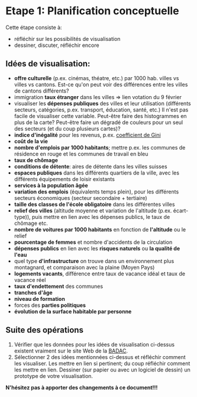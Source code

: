 Etape 1: Planification conceptuelle
===================================

Cette étape consiste à:

- réfléchir sur les possibilités de visualisation
- dessiner, discuter, réfléchir encore


## Idées de visualisation:

- **offre culturelle** (p.ex. cinémas, théatre, etc.) par 1000 hab. villes vs villes vs cantons. Est-ce qu'on peut voir des différences entre les villes de cantons différents?
- immigration **taux étranger** dans les villes => lien votation du 9 février
- visualiser les **dépenses publiques** des villes et leur utilisation (différents secteurs, catégories, p.ex. transport, éducation, santé, etc.) Il n'est pas facile de visualiser cette variable. Peut-être faire des histogrammes en plus de la carte? Peut-être faire un dégradé de couleurs pour un seul des secteurs (et du coup plusieurs cartes)?
- **indice d'inégalité** pour les revenus, p.ex. [coefficient de Gini](http://fr.wikipedia.org/wiki/Coefficient_de_Gini)
- **coût de la vie**
- **nombre d'emplois par 1000 habitants**; mettre p.ex. les communes de résidence en rouge et les communes de travail en bleu
- **taux de chômage**
- **conditions de détente**: aires de détente dans les villes suisses
- **espaces publiques** dans les différents quartiers de la ville, avec les différents équipements de loisir existants
- **services à la population âgée**
- **variation des emplois** (équivalents temps plein), pour les différents secteurs économiques (secteur secondaire + tertiaire)
- **taille des classes de l'école obligatoire** dans les différentes villes
- **relief des villes** (altitude moyenne et variation de l'altitude (p.ex. écart-type)), puis mettre en lien avec les dépenses publics, le taux de chômage etc.
- **nombre de voitures par 1000 habitants** en fonction de **l'altitude** ou le relief
- **pourcentage de femmes** et nombre d'accidents de la circulation
- **dépenses publics** en lien avec les **risques naturels** ou **la qualité de l'eau**
- quel type **d'infrastructure** on trouve dans un environnement plus montagnard, et comparaison avec la plaine (Moyen Pays)
- **logements vacants**, différence entre taux de vacance idéal et taux de vacance réel
- **taux d'endettement** des communes
- **tranches d'âge**
- **niveau de formation**
- forces des **parties politiques**
- **évolution de la surface habitable par personne**


## Suite des opérations

1. Vérifier que les données pour les idées de visualisation ci-dessus existent vraiment sur le site Web de la [BADAC](http://www.badac.ch).
2. Sélectionner 2 des idées mentionnées ci-dessus et réfléchir comment les visualiser. Les mettre en lien si pertinent; du coup réfléchir comment les mettre en lien. Dessiner (sur papier ou avec un logiciel de dessin) un prototype de votre visualisation.


**N'hésitez pas à apporter des changements à ce document!!!**
